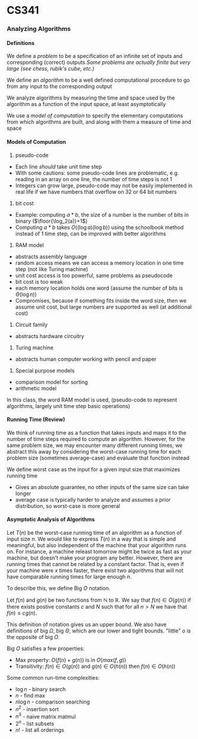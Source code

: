 # CS341

### Analyzing Algorithms
#### Definitions
We define a *problem* to be a specification of an infinite set of inputs and corresponding (correct) outputs
*Some problems are actually finite but very large (see chess, rubik's cube, etc.)*

We define an *algorithm* to be a well defined computational procedure to go from any input to the corresponding output

We analyze algorithms by measuring the time and space used by the algorithm as a function of the input space, at least asymptotically

We use a *model of computation* to specify the elementary computations from which algorithms are built, and along with them a measure of time and space

#### Models of Computation
1. pseudo-code
  * Each line *should* take unit time step
  * With some cautions: some pseudo-code lines are problematic, e.g. reading in an array on one line, the number of time steps is not $1$
  * Integers can grow large, pseudo-code may not be easily implemented in real life if we have numbers that overflow on 32 or 64 bit numbers
1. bit cost
  * Example: computing $a * b$, the size of a number is the number of bits in binary ($\floor{\log_2(a)}+1$)
  * Computing $a*b$ takes $O((\log a)(\log b))$ using the schoolbook method instead of 1 time step, can be improved with better algorithms
1. RAM model
  * abstracts assembly language
  * random access means we can access a memory location in one time step (not like Turing machine)
  * unit cost access is too powerful, same problems as pseudocode
  * bit cost is too weak
  * each memory location holds one word (assume the number of bits is $\Theta(\log n)$)
  * Compromises, because if something fits inside the word size, then we assume unit cost, but large numbers are supported as well (at additional cost)
1. Circuit family
  * abstracts hardware circuitry
1. Turing machine
  * abstracts human computer working with pencil and paper
1. Special purpose models
  * comparison model for sorting
  * arithmetic model

In this class, the word RAM model is used, (pseudo-code to represent algorithms, largely unit time step basic operations)

#### Running Time (Review)
We think of running time as a function that takes inputs and maps it to the number of time steps required to compute an algorithm. However, for the same problem size, we may encounter many different running times, we abstract this away by considering the worst-case running time for each problem size (sometimes average-case) and evaluate that function instead

We define worst case as the input for a given input size that maximizes running time
* Gives an absolute guarantee, no other inputs of the same size can take longer
* average case is typically harder to analyze and assumes a prior distribution, so worst-case is more general

#### Asymptotic Analysis of Algorithms
Let $T(n)$ be the worst-case running time of an algorithm as a function of input size $n$. We would like to express $T(n)$ in a way that is simple and meaningful, but also independent of the machine that your algorithm runs on. For instance, a machine releast tomorrow might be twice as fast as your machine, but doesn't make your program any better. However, there are running times that cannot be related by a constant factor. That is, even if your machine were $x$ times faster, there exist two algorithms that will not have comparable running times for large enough $n$. 

To describe this, we define Big $O$ notation.

Let $f(n)$ and $g(n)$ be two functions from $\mathbb{N}$ to $\mathbb{R}$. We say that $f(n) \in O(g(n))$ if there exists postive constants $c$ and $N$ such that for all $n > N$ we have that $f(n) \leq cg(n)$. 

This definition of notation gives us an upper bound. We also have definitions of big $\Omega$, big $\Theta$, which are our lower and tight bounds. "little" $o$ is the opposite of big $O$.

Big $O$ satisfies a few properties:
* Max property: $O(f(n) + g(n))$ is in $O(max(f, g))$
* Transitivity: $f(n) \in O(g(n))$ and $g(n) \in O(h(n))$ then $f(n) \in O(h(n))$

Some common run-time complexities:
* $\log n$ - binary search
* $n$ - find max
* $n \log n$ - comparison searching
* $n^2$ - insertion sort
* $n^3$ - naive matrix matmul
* $2^n$ - list subsets
* $n!$ - list all orderings
